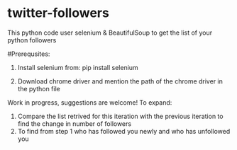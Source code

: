 # twitter-followers
This python code user selenium &amp; BeautifulSoup to get the list of your python followers

#Prerequsites:
1. Install selenium from:
  pip install selenium
 
 2. Download chrome driver and mention the path of the chrome driver in the python file

Work in progress, suggestions are welcome!
To expand:
1. Compare the list retrived for this iteration with the previous iteration to find the change in number of followers 
2. To find from step 1 who has followed you newly and who has unfollowed you
